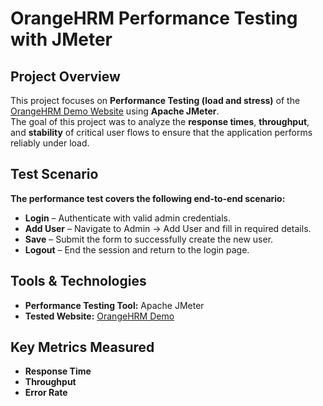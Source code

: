 # OrangeHRM Performance Testing with JMeter

## Project Overview

This project focuses on **Performance Testing (load and stress)** of the [OrangeHRM Demo Website](https://opensource-demo.orangehrmlive.com/web/index.php/auth/login) using **Apache JMeter**.  
The goal of this project was to analyze the **response times**, **throughput**, and **stability** of critical user flows to ensure that the application performs reliably under load.

## Test Scenario

**The performance test covers the following end-to-end scenario:**

* **Login** – Authenticate with valid admin credentials.  
* **Add User** – Navigate to Admin → Add User and fill in required details.  
* **Save** – Submit the form to successfully create the new user.  
* **Logout** – End the session and return to the login page.  

## Tools & Technologies

* **Performance Testing Tool:** Apache JMeter
* **Tested Website:** [OrangeHRM Demo](https://opensource-demo.orangehrmlive.com/web/index.php/auth/login)  

## Key Metrics Measured

* **Response Time**  
* **Throughput**  
* **Error Rate**

